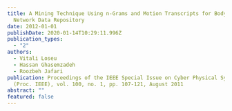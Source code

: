 ```yaml
---
title: A Mining Technique Using n-Grams and Motion Transcripts for Body Sensor
  Network Data Repository
date: 2012-01-01
publishDate: 2020-01-14T10:29:11.996Z
publication_types:
  - "2"
authors:
  - Vitali Loseu
  - Hassan Ghasemzadeh
  - Roozbeh Jafari
publication: Proceedings of the IEEE Special Issue on Cyber Physical Systems
  (Proc. IEEE), vol. 100, no. 1, pp. 107-121, August 2011
abstract: ""
featured: false
---
```

